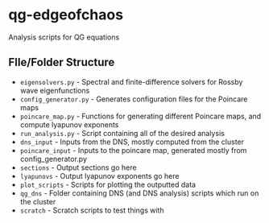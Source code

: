 # qg-edgeofchaos
Analysis scripts for QG equations

## FIle/Folder Structure

- `eigensolvers.py` - Spectral and finite-difference solvers for Rossby wave eigenfunctions
- `config_generator.py` - Generates configuration files for the Poincare maps
- `poincare_map.py` - Functions for generating different Poincare maps, and compute lyapunov exponents
- `run_analysis.py` - Script containing all of the desired analysis
- `dns_input` - Inputs from the DNS, mostly computed from the cluster
- `poincare_input` - Inputs to the poincare map, generated mostly from config_generator.py
- `sections` - Output sections go here
- `lyapunovs` - Output lyapunov exponents go here
- `plot_scripts` - Scripts for plotting the outputted data
- `qg_dns` - Folder containing DNS (and DNS analysis) scripts which run on the cluster
- `scratch` - Scratch scripts to test things with